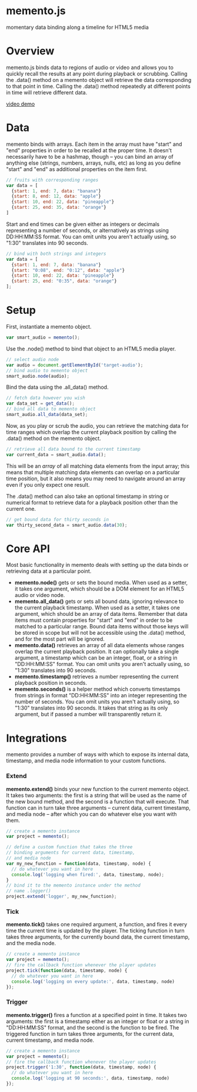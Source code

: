 # memento.js #

momentary data binding along a timeline for HTML5 media

# Overview #

memento.js binds data to regions of audio or video and allows you to quickly recall the results at any point during playback or scrubbing. Calling the .data() method on a memento object will retrieve the data corresponding to that point in time. Calling the .data() method repeatedly at different points in time will retrieve different data.

[video demo](https://twitter.com/lamthuyvo/status/645688414675828737)

# Data #

memento binds with arrays. Each item in the array must have "start" and "end" properties in order to be recalled at the proper time. It doesn't necessarily have to be a hashmap, though – you can bind an array of anything else (strings, numbers, arrays, nulls, etc) as long as you define "start" and "end" as additional properties on the item first.

```javascript
// fruits with corresponding ranges
var data = [
  {start: 1, end: 7, data: "banana"}
  {start: 8, end: 12, data: "apple"}
  {start: 10, end: 22, data: "pineapple"}
  {start: 25, end: 35, data: "orange"}
]
```

Start and end times can be given either as integers or decimals representing a number of seconds, or alternatively as strings using DD:HH:MM:SS format. You can omit units you aren't actually using, so "1:30" translates into 90 seconds.

```javascript
// bind with both strings and integers
var data = [
  {start: 1, end: 7, data: "banana"}
  {start: "0:08", end: "0:12", data: "apple"}
  {start: 10, end: 22, data: "pineapple"}
  {start: 25, end: "0:35", data: "orange"}
];
```

# Setup #

First, instantiate a memento object.

```javascript
var smart_audio = memento();
```

Use the .node() method to bind that object to an HTML5 media player.

```javascript
// select audio node
var audio = document.getElementById('target-audio');
// bind audio to memento object
smart_audio.node(audio);
```
Bind the data using the .all_data() method.

```javascript
// fetch data however you wish
var data_set = get_data();
// bind all data to memento object
smart_audio.all_data(data_set);
```

Now, as you play or scrub the audio, you can retrieve the matching data for time ranges which overlap the current playback position by calling the .data() method on the memento object.

```javascript
// retrieve all data bound to the current timestamp
var current_data = smart_audio.data();
```

This will be an *array* of all matching data elements from the input array; this means that multiple matching data elements can overlap on a particular time position, but it also means you may need to navigate around an array even if you only expect one result.

The .data() method can also take an optional timestamp in string or numerical format to retrieve data for a playback position other than the current one.

```javascript
// get bound data for thirty seconds in
var thirty_second_data = smart_audio.data(30);
```

# Core API #

Most basic functionality in memento deals with setting up the data binds or retrieving data at a particular point.

- **memento.node()** gets or sets the bound media. When used as a setter, it takes one argument, which should be a DOM element for an HTML5 audio or video node.
- **memento.all_data()** gets or sets all bound data, ignoring relevance to the current playback timestamp. When used as a setter, it takes one argument, which should be an array of data items. Remember that data items must contain properties for "start" and "end" in order to be matched to a particular range. Bound data items without those keys will be stored in scope but will not be accessible using the .data() method, and for the most part will be ignored.
- **memento.data()** retrieves an array of all data elements whose ranges overlap the current playback position. It can optionally take a single argument, a timestamp which can be an integer, float, or a string in "DD:HH:MM:SS" format. You can omit units you aren't actually using, so "1:30" translates into 90 seconds.
- **memento.timestamp()** retrieves a number representing the current playback position in seconds.
- **memento.seconds()** is a helper method which converts timestamps from strings in format "DD:HH:MM:SS" into an integer representing the number of seconds. You can omit units you aren't actually using, so "1:30" translates into 90 seconds. It takes that string as its only argument, but if passed a number will transparently return it.

# Integrations #

memento provides a number of ways with which to expose its internal data, timestamp, and media node information to your custom functions.

### Extend ###

**memento.extend()** binds your new function to the current memento object. It takes two arguments: the first is a string that will be used as the name of the new bound method, and the second is a function that will execute. That function can in turn take three arguments – current data, current timestamp, and media node – after which you can do whatever else you want with them.

```javascript
// create a memento instance
var project = memento();

// define a custom function that takes the three
// binding arguments for current data, timestamp,
// and media node
var my_new_function = function(data, timestamp, node) {
  // do whatever you want in here
  console.log('logging when fired:', data, timestamp, node);
}
// bind it to the memento instance under the method
// name .logger()
project.extend('logger', my_new_function);
```

### Tick ###

**memento.tick()** takes one required argument, a function, and fires it every time the current time is updated by the player. The ticking function in turn takes three arguments, for the currently bound data, the current timestamp, and the media node.

```javascript
// create a memento instance
var project = memento();
// fire the callback function whenever the player updates
project.tick(function(data, timestamp, node) {
  // do whatever you want in here  
  console.log('logging on every update:', data, timestamp, node)
});
```

### Trigger ###

**memento.trigger()** fires a function at a specified point in time. It takes two arguments: the first is a timestamp either as an integer or float or a string in "DD:HH:MM:SS" format, and the second is the function to be fired. The triggered function in turn takes three arguments, for the current data, current timestamp, and media node.

```javascript
// create a memento instance
var project = memento();
// fire the callback function whenever the player updates
project.trigger('1:30', function(data, timestamp, node) {
  // do whatever you want in here  
  console.log('logging at 90 seconds:', data, timestamp, node)
});
```
